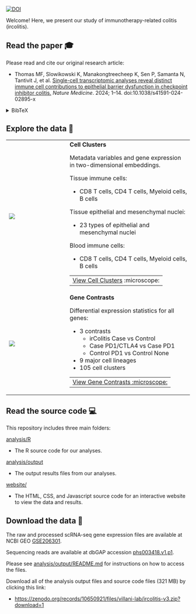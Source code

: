 <a href="https://zenodo.org/badge/latestdoi/419842722"><img src="https://zenodo.org/badge/419842722.svg" alt="DOI"></a>

Welcome! Here, we present our study of immunotherapy-related colitis (ircolitis).

## Read the paper :mortar_board: 

Please read and cite our original research article:

- Thomas MF, Slowikowski K, Manakongtreecheep K, Sen P, Samanta N, Tantivit J, et al. <a rel="noopener" target="#" href="https://doi.org/10.1038/s41591-024-02895-x">Single-cell transcriptomic analyses reveal distinct immune cell contributions to epithelial barrier dysfunction in checkpoint inhibitor colitis.</a> <i>Nature Medicine</i>. 2024; 1–14. doi:10.1038/s41591-024-02895-x

<details>
    <summary>BibTeX</summary>
    <pre>
@ARTICLE{Thomas2024-lk,
  title     = "{Single-cell transcriptomic analyses reveal distinct immune cell
               contributions to epithelial barrier dysfunction in checkpoint
               inhibitor colitis}",
  author    = "Thomas, Molly Fisher and Slowikowski, Kamil and
               Manakongtreecheep, Kasidet and Sen, Pritha and Samanta, Nandini
               and Tantivit, Jessica and Nasrallah, Mazen and Zubiri, Leyre and
               Smith, Neal P and Tirard, Alice and Ramesh, Swetha and Arnold,
               Benjamin Y and Nieman, Linda T and Chen, Jonathan H and
               Eisenhaure, Thomas and Pelka, Karin and Song, Yuhui and Xu,
               Katherine H and Jorgji, Vjola and Pinto, Christopher J and
               Sharova, Tatyana and Glasser, Rachel and Chan, Puiyee and
               Sullivan, Ryan J and Khalili, Hamed and Juric, Dejan and Boland,
               Genevieve M and Dougan, Michael and Hacohen, Nir and Li, Bo and
               Reynolds, Kerry L and Villani, Alexandra-Chloé",
  journal   = "Nature Medicine",
  publisher = "Nature Publishing Group",
  pages     = "1--14",
  abstract  = "Immune checkpoint inhibitor (ICI) therapy has revolutionized
               oncology, but treatments are limited by immune-related adverse
               events, including checkpoint inhibitor colitis (irColitis).
               Little is understood about the pathogenic mechanisms driving
               irColitis, which does not readily occur in model organisms, such
               as mice. To define molecular drivers of irColitis, we used
               single-cell multi-omics to profile approximately 300,000 cells
               from the colon mucosa and blood of 13 patients with cancer who
               developed irColitis (nine on anti-PD-1 or anti-CTLA-4 monotherapy
               and four on dual ICI therapy; most patients had skin or lung
               cancer), eight controls on ICI therapy and eight healthy
               controls. Patients with irColitis showed expanded mucosal Tregs,
               ITGAEHi CD8 tissue-resident memory T cells expressing CXCL13 and
               Th17 gene programs and recirculating ITGB2Hi CD8 T cells.
               Cytotoxic GNLYHi CD4 T cells, recirculating ITGB2Hi CD8 T cells
               and endothelial cells expressing hypoxia gene programs were
               further expanded in colitis associated with anti-PD-1/CTLA-4
               therapy compared to anti-PD-1 therapy. Luminal epithelial cells
               in patients with irColitis expressed PCSK9, PD-L1 and
               interferon-induced signatures associated with apoptosis,
               increased cell turnover and malabsorption. Together, these data
               suggest roles for circulating T cells and epithelial–immune
               crosstalk critical to PD-1/CTLA-4-dependent tolerance and barrier
               function and identify potential therapeutic targets for
               irColitis. Single-cell multi-omic analysis of 300,000 cells from
               29 patients representing peripheral immune cells and colon
               mucosal immune, epithelial and mesenchymal cells reveals
               crosstalk between circulating and tissue-resident immune cells
               with epithelial cells in checkpoint inhibitor colitis and
               identifies potential therapeutic targets.",
  month     =  may,
  year      =  2024,
  doi       = "10.1038/s41591-024-02895-x",
  issn      = "1546-170X,1546-170X",
  language  = "en"
}
    </pre>
</details>

## Explore the data :microscope: 
<table>
<tr>
<td width="33%">
<a href="https://villani.mgh.harvard.edu/ircolitis/app/?ds=a12_4_4_t4_cd8_1_2&gene=PDCD1">
<img src="https://github.com/villani-lab/ircolitis/assets/209714/34b32b5e-9000-4c3f-b0a8-2b487fc19e89"></img>
</a>
</td>
<td>
<b>Cell Clusters</b>

Metadata variables and gene expression in two-dimensional embeddings.

Tissue immune cells:
- CD8 T cells, CD4 T cells, Myeloid cells, B cells

Tissue epithelial and mesenchymal nuclei:
- 23 types of epithelial and mesenchymal nuclei

Blood immune cells:
- CD8 T cells, CD4 T cells, Myeloid cells, B cells

<table><tr><td><a href="https://villani.mgh.harvard.edu/ircolitis/app/?ds=a12_4_4_t4_cd8_1_2&gene=PDCD1">View Cell Clusters</a> :microscope:</a></td></tr></table>
</td>
</tr>
<tr>
<td>
<a href="https://villani.mgh.harvard.edu/ircolitis/gene-contrasts">
<img src="https://github.com/villani-lab/ircolitis/assets/209714/5bfd2ffe-018b-4680-ab69-efb90cff0599"></img>
</a>
</td>
<td>
<b>Gene Contrasts</b>

Differential expression statistics for all genes:
- 3 contrasts
    - irColitis Case vs Control
    - Case PD1/CTLA4 vs Case PD1
    - Control PD1 vs Control None
- 9 major cell lineages
- 105 cell clusters

<table><tr><td><a href="https://villani.mgh.harvard.edu/ircolitis/gene-contrasts">View Gene Contrasts :microscope:</a></td></tr></table>
</td>
</tr>
</table>


## Read the source code &#x1F4BB;

This repository includes three main folders:

[analysis/R][R]
- The R source code for our analyses.

[analysis/output][output]
- The output results files from our analyses.

[website/][website]
- The HTML, CSS, and Javascript source code for an interactive website to view the data and results.

[R]: https://github.com/villani-lab/ircolitis/tree/main/analysis/R
[output]: https://github.com/villani-lab/ircolitis/tree/main/analysis/output
[website]: https://github.com/villani-lab/ircolitis/tree/main/website


## Download the data &#x1F4BE;

The raw and processed scRNA-seq gene expression files are available at NCBI GEO
[GSE206301].

Sequencing reads are available at dbGAP accession [phs003418.v1.p1].

Please see [analysis/output/README.md][output] for instructions on how
to access the files.

[GSE206301]: https://www.ncbi.nlm.nih.gov/geo/query/acc.cgi?acc=GSE206301
[phs003418.v1.p1]: https://www.ncbi.nlm.nih.gov/projects/gap/cgi-bin/study.cgi?study_id=phs003418.v1.p1

Download all of the analysis output files and source code files (321 MB) by clicking this link:

- https://zenodo.org/records/10650921/files/villani-lab/ircolitis-v3.zip?download=1
